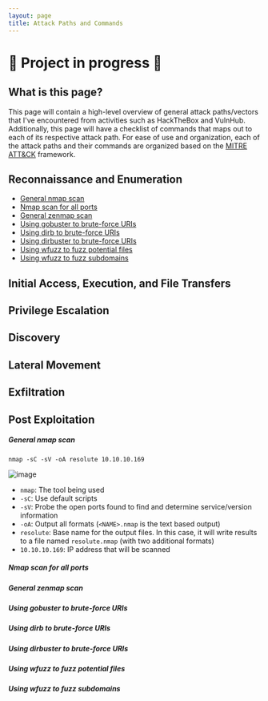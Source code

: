 ```yaml
---
layout: page
title: Attack Paths and Commands
---
```


# 🚧 Project in progress 🚧

## What is this page?

This page will contain a high-level overview of general attack paths/vectors that I've encountered from activities such as HackTheBox and VulnHub. Additionally, this page will have a checklist of commands that maps out to each of its respective attack path. For ease of use and organization, each of the attack paths and their commands are organized based on the [MITRE ATT&CK](https://attack.mitre.org/) framework.

## Reconnaissance and Enumeration

* [General nmap scan]()
* [Nmap scan for all ports]()
* [General zenmap scan]()
* [Using gobuster to brute-force URIs]()
* [Using dirb to brute-force URIs]()
* [Using dirbuster to brute-force URIs]()
* [Using wfuzz to fuzz potential files]()
* [Using wfuzz to fuzz subdomains]()

## Initial Access, Execution, and File Transfers

## Privilege Escalation

## Discovery

## Lateral Movement

## Exfiltration

## Post Exploitation 

##### General nmap scan
`nmap -sC -sV -oA resolute 10.10.10.169`

![image](https://user-images.githubusercontent.com/41026969/89837667-702e7b00-db37-11ea-9c5e-fb19e0846ad4.png)

* `nmap`: The tool being used
* `-sC`: Use default scripts
* `-sV`: Probe the open ports found to find and determine service/version information
* `-oA`: Output all formats (`<NAME>.nmap` is the text based output)
* `resolute`: Base name for the output files. In this case, it will write results to a file named `resolute.nmap` (with two additional formats)
* `10.10.10.169`: IP address that will be scanned

##### Nmap scan for all ports

##### General zenmap scan

##### Using gobuster to brute-force URIs

##### Using dirb to brute-force URIs

##### Using dirbuster to brute-force URIs

##### Using wfuzz to fuzz potential files

##### Using wfuzz to fuzz subdomains

